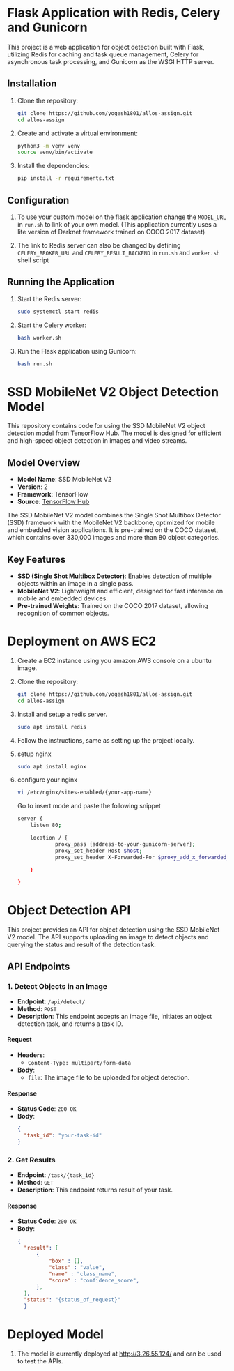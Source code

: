 # Flask Application with Redis, Celery and Gunicorn

This project is a web application for object detection built with Flask, utilizing Redis for caching and task queue management, Celery for asynchronous task processing, and Gunicorn as the WSGI HTTP server.

## Installation

1. Clone the repository:

    ```sh
    git clone https://github.com/yogesh1801/allos-assign.git
    cd allos-assign
    ```

2. Create and activate a virtual environment:

    ```sh
    python3 -m venv venv
    source venv/bin/activate
    ```

3. Install the dependencies:

    ```sh
    pip install -r requirements.txt
    ```

## Configuration

1. To use your custom model on the flask application change the `MODEL_URL` in `run.sh` to link of your own model. 
(This application currently uses a lite version of Darknet framework trained on COCO 2017 dataset)

2. The link to Redis server can also be changed by defining `CELERY_BROKER_URL` and `CELERY_RESULT_BACKEND` in `run.sh` and `worker.sh` shell script

## Running the Application

1. Start the Redis server:

    ```sh
    sudo systemctl start redis
    ```

2. Start the Celery worker:

    ```sh
    bash worker.sh
    ```

3. Run the Flask application using Gunicorn:

    ```sh
    bash run.sh
    ```

# SSD MobileNet V2 Object Detection Model

This repository contains code for using the SSD MobileNet V2 object detection model from TensorFlow Hub. The model is designed for efficient and high-speed object detection in images and video streams.

## Model Overview

- **Model Name**: SSD MobileNet V2
- **Version**: 2
- **Framework**: TensorFlow
- **Source**: [TensorFlow Hub](https://tfhub.dev/tensorflow/ssd_mobilenet_v2/2)

The SSD MobileNet V2 model combines the Single Shot Multibox Detector (SSD) framework with the MobileNet V2 backbone, optimized for mobile and embedded vision applications. It is pre-trained on the COCO dataset, which contains over 330,000 images and more than 80 object categories.

## Key Features

- **SSD (Single Shot Multibox Detector)**: Enables detection of multiple objects within an image in a single pass.
- **MobileNet V2**: Lightweight and efficient, designed for fast inference on mobile and embedded devices.
- **Pre-trained Weights**: Trained on the COCO 2017 dataset, allowing recognition of common objects.

# Deployment on AWS EC2

1. Create a EC2 instance using you amazon AWS console on a ubuntu image.
2. Clone the repository:

    ```sh
    git clone https://github.com/yogesh1801/allos-assign.git
    cd allos-assign
    ```
3. Install and setup a redis server.

    ```sh
    sudo apt install redis
    ```

4. Follow the instructions, same as setting up the project locally.

5. setup nginx
    ```sh
    sudo apt install nginx
    ```

6. configure your nginx

    ```sh
    vi /etc/nginx/sites-enabled/{your-app-name}
    ```
    Go to insert mode and paste the following snippet

    ```sh
    server {
        listen 80;

        location / {
                proxy_pass {address-to-your-gunicorn-server};
                proxy_set_header Host $host;
                proxy_set_header X-Forwarded-For $proxy_add_x_forwarded_for;

        }

    }
    ```

# Object Detection API

This project provides an API for object detection using the SSD MobileNet V2 model. The API supports uploading an image to detect objects and querying the status and result of the detection task.

## API Endpoints

### 1. Detect Objects in an Image

- **Endpoint**: `/api/detect/`
- **Method**: `POST`
- **Description**: This endpoint accepts an image file, initiates an object detection task, and returns a task ID.

#### Request

- **Headers**:
  - `Content-Type: multipart/form-data`
- **Body**:
  - `file`: The image file to be uploaded for object detection.

#### Response

- **Status Code**: `200 OK`
- **Body**:
  ```json
  {
    "task_id": "your-task-id"
  }
  ```


### 2. Get Results

- **Endpoint**: `/task/{task_id}`
- **Method**: `GET`
- **Description**: This endpoint returns result of your task. 


#### Response

- **Status Code**: `200 OK`
- **Body**:
  ```json
  {
    "result": [
        {
            "box" : [],
            "class" : "value",
            "name" : "class_name",
            "score" : "confidence_score",
        },
    ],
    "status": "{status_of_request}"
    }
  ```

# Deployed Model

1. The model is currently deployed at http://3.26.55.124/ and can be used to test the APIs.

 

